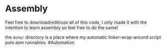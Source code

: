 # Assembly

Feel free to download/edit/use all of this code, I only made it with the intention to learn assembly so feel free to do the same!

the `done/` directory is a place where my automatic linker-wrap-around script puts asm runnables. #Automation
